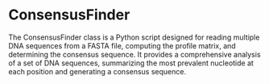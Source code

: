 # ConsensusFinder

The ConsensusFinder class is a Python script designed for reading multiple DNA sequences from a FASTA file, computing the profile matrix, and determining the consensus sequence. 
It provides a comprehensive analysis of a set of DNA sequences, summarizing the most prevalent nucleotide at each position and generating a consensus sequence.
